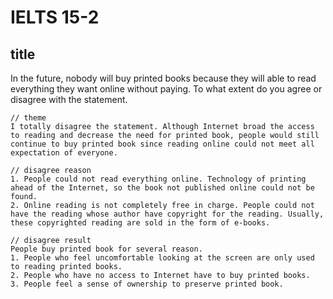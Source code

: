 # IELTS 15-2
## title
In the future, nobody will buy printed books because they will able to read everything they want online without paying. To what extent do you agree or disagree with the statement.

```
// theme
I totally disagree the statement. Although Internet broad the access to reading and decrease the need for printed book, people would still continue to buy printed book since reading online could not meet all expectation of everyone.

// disagree reason
1. People could not read everything online. Technology of printing ahead of the Internet, so the book not published online could not be found.
2. Online reading is not completely free in charge. People could not have the reading whose author have copyright for the reading. Usually, these copyrighted reading are sold in the form of e-books.

// disagree result
People buy printed book for several reason.
1. People who feel uncomfortable looking at the screen are only used to reading printed books.
2. People who have no access to Internet have to buy printed books.
3. People feel a sense of ownership to preserve printed book.
```
